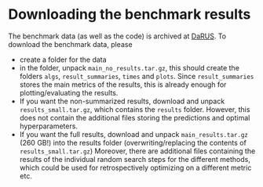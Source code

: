 # Downloading the benchmark results

The benchmark data (as well as the code) 
is archived at [DaRUS](https://doi.org/10.18419/darus-4255).
To download the benchmark data, please
- create a folder for the data
- in the folder, unpack `main_no_results.tar.gz`, 
this should create the folders `algs`, `result_summaries`, `times` and `plots`.
Since `result_summaries` stores the main metrics of the results, 
this is already enough for plotting/evaluating the results. 
- If you want the non-summarized results, 
download and unpack `results_small.tar.gz`, which contains the `results` folder.
However, this does not contain the additional files storing the predictions 
and optimal hyperparameters.
- If you want the full results, download and unpack
`main_results.tar.gz` (260 GB!) into the results folder 
(overwriting/replacing the contents of `results_small.tar.gz`)
Moreover, there are additional files containing the results 
of the individual random search steps
for the different methods, 
which could be used for retrospectively optimizing on a different metric etc.